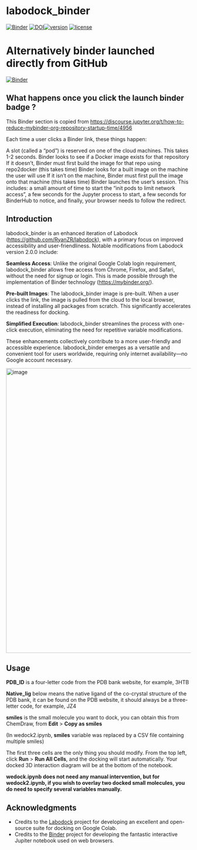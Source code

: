 # labodock_binder
[![Binder](https://mybinder.org/badge_logo.svg)](https://mybinder.org/v2/zenodo/10.5281/zenodo.10205356/?labpath=wedock.ipynb) [![DOI](https://zenodo.org/badge/DOI/10.5281/zenodo.10202646.svg)](https://doi.org/10.5281/zenodo.10202646)[![version](https://img.shields.io/badge/version-0.0.1-orange)](https://github.com/quantaosun/labodock_binder/releases)
[![license](https://img.shields.io/badge/license-MIT-yellow)](https://github.com/quantaosun/labodock_binder/blob/main/LICENSE)

# Alternatively binder launched directly from GitHub
[![Binder](https://mybinder.org/badge_logo.svg)](https://mybinder.org/v2/gh/quantaosun/labodock_binder/HEAD?labpath=wedock.ipynb)

## What happens once you click the launch binder badge ?

This Binder section is copied from https://discourse.jupyter.org/t/how-to-reduce-mybinder-org-repository-startup-time/4956 

Each time a user clicks a Binder link, these things happen:

A slot (called a “pod”) is reserved on one of the cloud machines. This takes 1-2 seconds.
Binder looks to see if a Docker image exists for that repository
If it doesn’t, Binder must first build the image for that repo using repo2docker (this takes time)
Binder looks for a built image on the machine the user will use
If it isn’t on the machine, Binder must first pull the image onto that machine (this takes time)
Binder launches the user’s session. This includes:
a small amount of time to start the “init pods to limit network access”,
a few seconds for the Jupyter process to start,
a few seconds for BinderHub to notice,
and finally, your browser needs to follow the redirect.

## Introduction
labodock_binder is an enhanced iteration of Labodock (https://github.com/RyanZR/labodock), with a primary focus on improved accessibility and user-friendliness. Notable modifications from Labodock version 2.0.0 include:

**Seamless Access**: Unlike the original Google Colab login requirement, labodock_binder allows free access from Chrome, Firefox, and Safari, without the need for signup or login. This is made possible through the implementation of Binder technology (https://mybinder.org/).

**Pre-built Images**: The labodock_binder image is pre-built. When a user clicks the link, the image is pulled from the cloud to the local browser, instead of installing all packages from scratch. This significantly accelerates the readiness for docking.

**Simplified Execution**: labodock_binder streamlines the process with one-click execution, eliminating the need for repetitive variable modifications.

These enhancements collectively contribute to a more user-friendly and accessible experience. labodock_binder emerges as a versatile and convenient tool for users worldwide, requiring only internet availability—no Google account necessary.

<img width="775" alt="image" src="https://github.com/quantaosun/labodock_binder/assets/75652473/d0333255-36f2-46da-a105-5290bd91a063">


## Usage
**PDB_ID** is a four-letter code from the PDB bank website, for example, 3HTB

**Native_lig** below means the native ligand of the co-crystal structure of the PDB bank, it can be found on the PDB website, it should always be a three-letter code, for example, JZ4

**smiles** is the small molecule you want to dock, you can obtain this from ChemDraw, from **Edit** > **Copy as smiles**

(In wedock2.ipynb, **smiles** variable was replaced by a CSV file containing multiple smiles)

The first three cells are the only thing you should modify. From the top left, click **Run** > **Run All Cells**, and the docking will start automatically. Your docked 3D interaction diagram will be at the bottom of the notebook.

**wedock.ipynb does not need any manual intervention, but for wedock2.ipynb, if you wish to overlay two docked small molecules, you do need to specify several variables manually.**

## Acknowledgments

- Credits to the [Labodock](https://github.com/RyanZR/labodock) project for developing an excellent and open-source suite for docking on Google Colab.
- Credits to the [Binder](https://mybinder.org/) project for developing the fantastic interactive Jupiter notebook used on web browsers.
